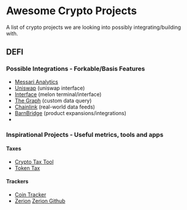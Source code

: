 # Awesome Crypto Projects
A list of crypto projects we are looking into possibly integrating/building with.

## DEFI

### Possible Integrations - Forkable/Basis Features

* [Messari Analytics](https://messari.io) 
* [Uniswap](https://uniswap.org) (uniswap interface)
* [Interface](https://melon.avantgarde.finance/) (melon terminal/interface)
* [The Graph](https://thegraph.com) (custom data query)
* [Chainlink](https://chain.link) (real-world data feeds)
* [BarnBridge](https://barnbridge.com) (product expansions/integrations)
*

### Inspirational Projects - Useful metrics, tools and apps
#### Taxes
* [Crypto Tax Tool](https://cryptotaxtools.com/)
* [Token Tax](https://tokentax.co/)
#### Trackers
* [Coin Tracker](https://www.cointracker.io/)
* [Zerion](https://zerion.io) [Zerion Github](https://github.com/zeriontech/defi-sdk)
